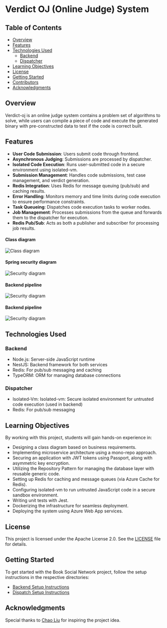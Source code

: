 # Verdict OJ (Online Judge) System

## Table of Contents

- [Overview](#overview)
- [Features](#features)
- [Technologies Used](#technologies-used)
    - [Backend ](#backend-book-social-network)
    - [Dispatcher]()
- [Learning Objectives](#learning-objectives)
- [License](#license)
- [Getting Started](#getting-started)
- [Contributors](#contributors)
- [Acknowledgments](#acknowledgments)

## Overview

Verdict-oj is an online judge system contains a problem set of algorithms to solve, while users can compile a piece of code and execute the generated binary with pre-constructed data to test if the code is correct built.

## Features

- **User Code Submission**: Users submit code through frontend.
- **Asynchronous Judging**: Submissions are processed by dispatcher.
- **Isolated Code Execution**: Runs user-submitted code in a secure environment using isolated-vm.
- **Submission Management**: Handles code submissions, test case management, and verdict generation.
- **Redis Integration**: Uses Redis for message queuing (pub/sub) and caching results.
- **Error Handling**: Monitors memory and time limits during code execution to ensure performance constraints.
- **Task Queueing**: Dispatches code execution tasks to worker nodes.
- **Job Management**: Processes submissions from the queue and forwards them to the dispatcher for execution.
- **Redis Pub/Sub**: Acts as both a publisher and subscriber for processing job results.

#### Class diagram
![Class diagram](screenshots/class-diagram.png)

#### Spring security diagram
![Security diagram](screenshots/security.png)

#### Backend pipeline
![Security diagram](screenshots/be-pipeline.png)

#### Backend pipeline
![Security diagram](screenshots/fe-pipeline.png)

## Technologies Used

### Backend

- Node.js: Server-side JavaScript runtime
- NestJS: Backend framework for both services
- Redis: For pub/sub messaging and caching
- TypeORM: ORM for managing database connections

### Dispatcher 

- Isolated-Vm: Isolated-vm: Secure isolated environment for untrusted code execution (used in backend)
- Redis: For pub/sub messaging

## Learning Objectives

By working with this project, students will gain hands-on experience in:

- Designing a class diagram based on business requirements.
- Implementing microservice architecture using a mono-repo approach.
- Securing an application with JWT tokens using Passport, along with asymmetric key encryption.
- Utilizing the Repository Pattern for managing the database layer with reusable generic code.
- Setting up Redis for caching and message queues (via Azure Cache for Redis).
- Configuring isolated-vm to run untrusted JavaScript code in a secure sandbox environment.
- Writing unit tests with Jest.
- Dockerizing the infrastructure for seamless deployment.
- Deploying the system using Azure Web App services.

## License

This project is licensed under the Apache License 2.0. See the [LICENSE](LICENSE) file for details.

## Getting Started

To get started with the Book Social Network project, follow the setup instructions in the respective directories:

- [Backend Setup Instructions](/backend/README.md)
- [Dispatch Setup Instructions](/dispatch/README.md)

## Acknowledgments

Special thanks to [Chao Liu](https://github.com/liupangzi) for inspiring the project idea.
